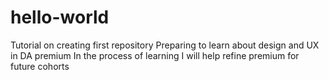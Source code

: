 # hello-world
Tutorial on creating first repository
Preparing to learn about design and UX in DA premium
In the process of learning I will help refine premium for future cohorts
